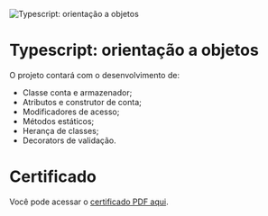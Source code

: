 ![Typescript: orientação a objetos](https://imgur.com/9399vxd.png)

# Typescript: orientação a objetos

O projeto contará com o desenvolvimento de:

- Classe conta e armazenador;
- Atributos e construtor de conta;
- Modificadores de acesso;
- Métodos estáticos;
- Herança de classes;
- Decorators de validação.

# Certificado

Você pode acessar o [certificado PDF aqui](certificado.pdf).

